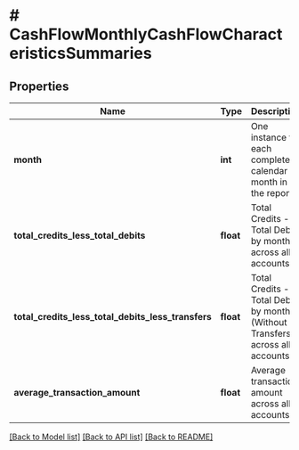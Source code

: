 # # CashFlowMonthlyCashFlowCharacteristicsSummaries

## Properties

Name | Type | Description | Notes
------------ | ------------- | ------------- | -------------
**month** | **int** | One instance for each complete calendar month in the report |
**total_credits_less_total_debits** | **float** | Total Credits - Total Debits by month across all accounts |
**total_credits_less_total_debits_less_transfers** | **float** | Total Credits - Total Debits by month (Without Transfers) across all accounts |
**average_transaction_amount** | **float** | Average transaction amount across all accounts |

[[Back to Model list]](../../README.md#models) [[Back to API list]](../../README.md#endpoints) [[Back to README]](../../README.md)
